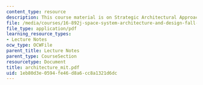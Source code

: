 ```yaml
---
content_type: resource
description: This course material is on Strategic Architectural Approaches at NASA.
file: /media/courses/16-892j-space-system-architecture-and-design-fall-2004/1eb80d3e0594fe46d8a6cc8a1321d6dc_architecture_mit.pdf
file_type: application/pdf
learning_resource_types:
- Lecture Notes
ocw_type: OCWFile
parent_title: Lecture Notes
parent_type: CourseSection
resourcetype: Document
title: architecture_mit.pdf
uid: 1eb80d3e-0594-fe46-d8a6-cc8a1321d6dc
---
```

